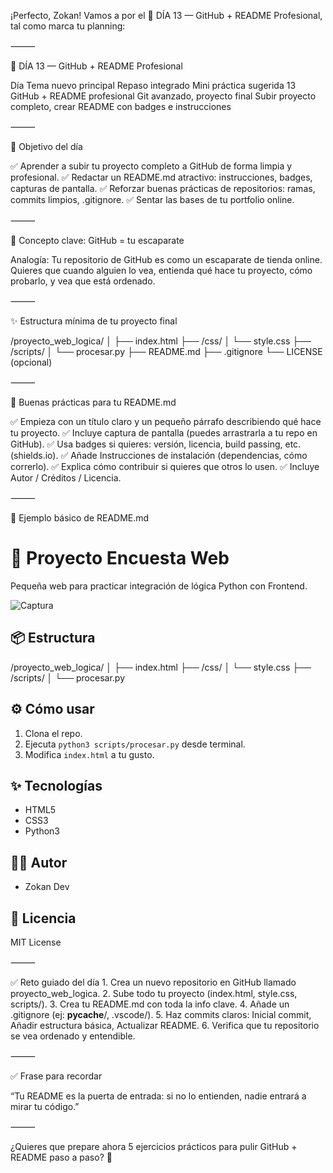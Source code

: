 ¡Perfecto, Zokan! Vamos a por el 🧠 DÍA 13 — GitHub + README Profesional, tal como marca tu planning:

⸻

📅 DÍA 13 — GitHub + README Profesional

Día	Tema nuevo principal	Repaso integrado	Mini práctica sugerida
13	GitHub + README profesional	Git avanzado, proyecto final	Subir proyecto completo, crear README con badges e instrucciones


⸻

🎯 Objetivo del día

✅ Aprender a subir tu proyecto completo a GitHub de forma limpia y profesional.
✅ Redactar un README.md atractivo: instrucciones, badges, capturas de pantalla.
✅ Reforzar buenas prácticas de repositorios: ramas, commits limpios, .gitignore.
✅ Sentar las bases de tu portfolio online.

⸻

🧩 Concepto clave: GitHub = tu escaparate

Analogía: Tu repositorio de GitHub es como un escaparate de tienda online.
Quieres que cuando alguien lo vea, entienda qué hace tu proyecto, cómo probarlo, y vea que está ordenado.

⸻

✨ Estructura mínima de tu proyecto final

/proyecto_web_logica/
│
├── index.html
├── /css/
│   └── style.css
├── /scripts/
│   └── procesar.py
├── README.md
├── .gitignore
└── LICENSE (opcional)


⸻

🔑 Buenas prácticas para tu README.md

✅ Empieza con un título claro y un pequeño párrafo describiendo qué hace tu proyecto.
✅ Incluye captura de pantalla (puedes arrastrarla a tu repo en GitHub).
✅ Usa badges si quieres: versión, licencia, build passing, etc. (shields.io).
✅ Añade Instrucciones de instalación (dependencias, cómo correrlo).
✅ Explica cómo contribuir si quieres que otros lo usen.
✅ Incluye Autor / Créditos / Licencia.

⸻

📖 Ejemplo básico de README.md

# 🚀 Proyecto Encuesta Web

Pequeña web para practicar integración de lógica Python con Frontend.

![Captura](./captura.png)

## 📦 Estructura

/proyecto_web_logica/
│
├── index.html
├── /css/
│   └── style.css
├── /scripts/
│   └── procesar.py

## ⚙️ Cómo usar

1. Clona el repo.
2. Ejecuta `python3 scripts/procesar.py` desde terminal.
3. Modifica `index.html` a tu gusto.

## ✨ Tecnologías

- HTML5
- CSS3
- Python3

## 👨‍💻 Autor

- Zokan Dev

## 📄 Licencia

MIT License


⸻

✅ Reto guiado del día
	1.	Crea un nuevo repositorio en GitHub llamado proyecto_web_logica.
	2.	Sube todo tu proyecto (index.html, style.css, scripts/).
	3.	Crea tu README.md con toda la info clave.
	4.	Añade un .gitignore (ej: __pycache__/, .vscode/).
	5.	Haz commits claros: Inicial commit, Añadir estructura básica, Actualizar README.
	6.	Verifica que tu repositorio se vea ordenado y entendible.

⸻

✅ Frase para recordar

“Tu README es la puerta de entrada: si no lo entienden, nadie entrará a mirar tu código.”

⸻

¿Quieres que prepare ahora 5 ejercicios prácticos para pulir GitHub + README paso a paso? 🚀